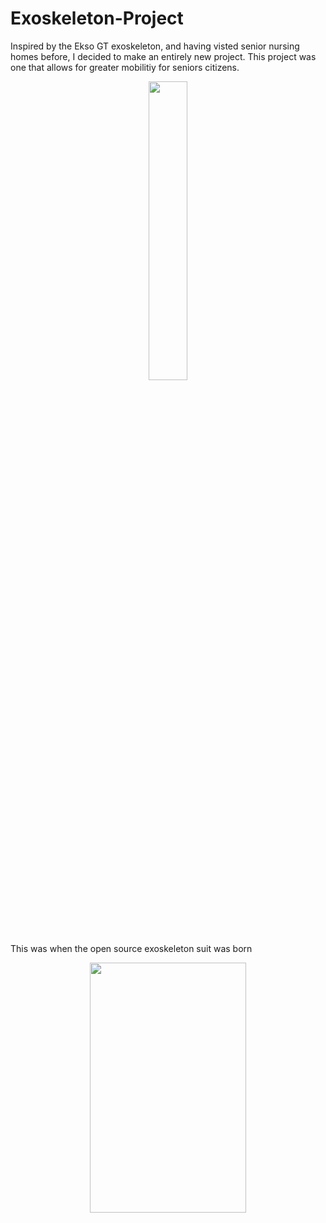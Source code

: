 # Exoskeleton-Project
Inspired by the Ekso GT exoskeleton, and having visted senior nursing homes before, I decided to make an entirely new project. This project was one that allows for greater mobilitiy for seniors citizens.
<p align="center">
  <img width="35%" height="35%" src="https://exoskeletonreport.com/wp-content/uploads/2016/08/ekso_gt-product-image.png">

This was when the open source exoskeleton suit was born
<p align="center">
  <img width="250" height="400" src="https://i.imgur.com/U5jM9Of.png">
